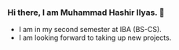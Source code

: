 ### Hi there, I am Muhammad Hashir Ilyas. 👋
* I am in my second semester at IBA (BS-CS).
* I am looking forward to taking up new projects.
